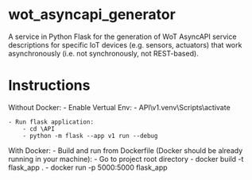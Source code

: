 # wot_asyncapi_generator
A service in Python Flask for the generation of WoT AsyncAPI service descriptions for specific IoT devices (e.g. sensors, actuators) that work asynchronously (i.e. not synchronously, not REST-based).

# Instructions
Without Docker:
    - Enable Vertual Env:
        - API\v1\.venv\Scripts\activate

    - Run flask application:
        - cd \API
        - python -m flask --app v1 run --debug

With Docker:
    - Build and run from Dockerfile (Docker should be already running in your machine):
        - Go to project root directory
        - docker build -t flask_app .
        - docker run -p 5000:5000 flask_app
